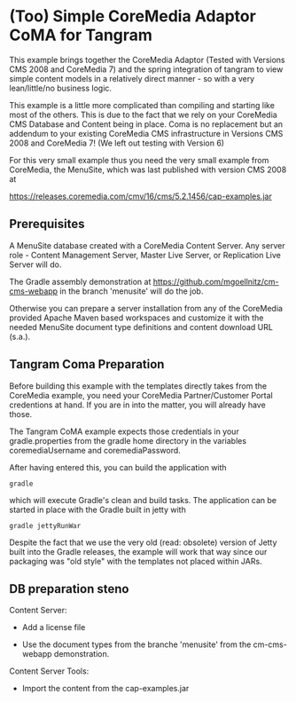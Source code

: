 (Too) Simple CoreMedia Adaptor CoMA for Tangram
===============================================

This example brings together the CoreMedia Adaptor (Tested with Versions CMS 2008
and CoreMedia 7) and the spring integration of tangram to view simple content models 
in a relatively direct manner - so with a very lean/little/no business logic.

This example is a little more complicated than compiling and starting like most 
of the others. This is due to the fact that we rely on your CoreMedia CMS Database 
and Content being in place. Coma is  no replacement but an addendum to your existing 
CoreMedia CMS infrastructure in Versions CMS 2008 and CoreMedia 7! (We left out
testing with Version 6)

For this very small example thus you need the very small example from CoreMedia, 
the MenuSite, which was last published with version CMS 2008 at

https://releases.coremedia.com/cmv/16/cms/5.2.1456/cap-examples.jar

Prerequisites
-------------

A MenuSite database created with a CoreMedia Content Server. Any server role - Content 
Management Server, Master Live Server, or Replication Live Server will do.

The Gradle assembly demonstration at https://github.com/mgoellnitz/cm-cms-webapp
in the branch 'menusite' will do the job.

Otherwise you can prepare a server installation from any of the CoreMedia provided
Apache Maven based workspaces and customize it with the needed MenuSite document 
type definitions and content download URL (s.a.).

Tangram Coma Preparation
------------------------

Before building this example with the templates directly takes from the CoreMedia
example, you need your CoreMedia Partner/Customer Portal credentions at hand. If 
you are in into the matter, you will already have those.

The Tangram CoMA example expects those credentials in your gradle.properties from
the gradle home directory in the variables coremediaUsername and coremediaPassword.

After having entered this, you can build the application with

```
gradle
```

which will execute Gradle's clean and build tasks. The application can be started 
in place with the Gradle built in jetty with

```
gradle jettyRunWar
```

Despite the fact that we use the very old (read: obsolete) version of Jetty built
into the Gradle releases, the example  will work that way since our packaging was
"old style" with the templates not placed within JARs.


DB preparation steno
--------------------

Content Server:

* Add a license file 

* Use the document types from the branche 'menusite' from the cm-cms-webapp demonstration.

Content Server Tools:

* Import the content from the cap-examples.jar 
